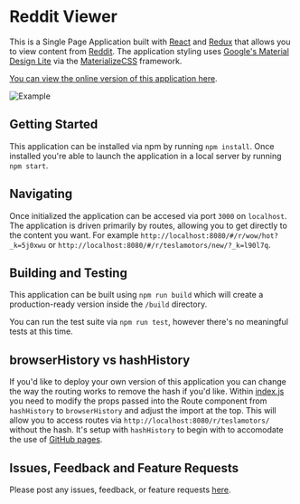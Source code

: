# Reddit Viewer
This is a Single Page Application built with [React](https://facebook.github.io/react/) and [Redux](https://github.com/reactjs/react-redux) that allows you to view content from [Reddit](http://reddit.com).  The application styling uses [Google's Material Design Lite](https://getmdl.io/) via the [MaterializeCSS](http://materializecss.com/) framework.

[You can view the online version of this application here](https://jamesives.github.io/react-redux-reddit-viewer/).

![Example](public/assets/application_example.gif)


## Getting Started
This application can be installed via npm by running `npm install`. Once installed you're able to launch the application in a local server by running `npm start`.


## Navigating
Once initialized the application can be accesed via port `3000` on `localhost`. The application is driven primarily by routes, allowing you to get directly to the content you want. For example `http://localhost:8080/#/r/wow/hot?_k=5j0xwu` or `http://localhost:8080/#/r/teslamotors/new/?_k=l90l7q`.


## Building and Testing
This application can be built using `npm run build` which will create a production-ready version inside the `/build` directory. 

You can run the test suite via `npm run test`, however there's no meaningful tests at this time.

## browserHistory vs hashHistory
If you'd like to deploy your own version of this application you can change the way the routing works to remove the hash if you'd like. Within [index.js](https://github.com/JamesIves/react-redux-reddit-viewer/blob/master/src/index.js) you need to modify the props passed into the Route component from `hashHistory` to `browserHistory` and adjust the import at the top. This will allow you to access routes via `http://localhost:8080/r/teslamotors/` without the hash. It's setup with `hashHistory` to begin with to accomodate the use of [GitHub pages](https://pages.github.com/).


## Issues, Feedback and Feature Requests
Please post any issues, feedback, or feature requests [here](https://github.com/JamesIves/react-redux-reddit-viewer/issues).
